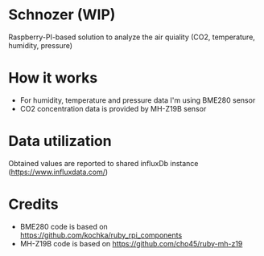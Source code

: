 # Schnozer (WIP)
Raspberry-PI-based solution to analyze the air quiality (CO2, temperature, humidity, pressure)

# How it works
* For humidity, temperature and pressure data I'm using BME280 sensor
* CO2 concentration data is provided by MH-Z19B sensor 

# Data utilization
Obtained values are reported to shared influxDb instance (https://www.influxdata.com/)

# Credits
* BME280 code is based on https://github.com/kochka/ruby_rpi_components
* MH-Z19B code is based on https://github.com/cho45/ruby-mh-z19
